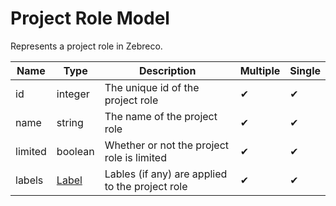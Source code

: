 # Project Role Model

Represents a project role in Zebreco.


| Name          | Type                  | Description                                       | Multiple | Single |
|---------------|-----------------------|---------------------------------------------------|----------|--------|
| id            | integer               | The unique id of the project role                 |    ✔     |   ✔    |
| name          | string                | The name of the project role                      |    ✔     |   ✔    |
| limited       | boolean               | Whether or not the project role is limited        |    ✔     |   ✔    |
| labels        | [Label](api-label.md) | Lables (if any) are applied to the project role   |    ✔     |   ✔    |
